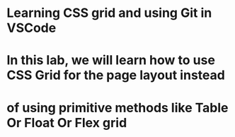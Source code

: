 # Learning CSS grid and using Git in VSCode

# In this lab, we will learn how to use CSS Grid for the page layout instead 
# of using primitive methods like Table Or Float Or Flex grid